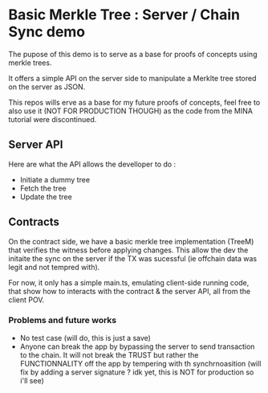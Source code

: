 # Basic Merkle Tree : Server / Chain Sync demo

The pupose of this demo is to serve as a base for proofs of concepts using merkle trees.

It offers a simple API on the server side to manipulate a Merklte tree stored on the server as JSON.

This repos wills erve as a base for my future proofs of concepts, feel free to also use it (NOT FOR PRODUCTION THOUGH) as the code from the MINA tutorial were discontinued.

## Server API

Here are what the API allows the develloper to do :
- Initiate a dummy tree
- Fetch the tree
- Update the tree

## Contracts

On the contract side, we have a basic merkle tree implementation (TreeM) that verifies the witness before applying changes.
This allow the dev the initaite the sync on the server if the TX was sucessful (ie offchain data was legit and not tempred with).

For now, it only has a simple main.ts, emulating client-side running code, that show how to interacts with the contract & the server API, all from the client POV.

### Problems and future works 

- No test case (will do, this is just a save)
- Anyone can break the app by bypassing the server to send transaction to the chain. It will not break the TRUST but rather the FUNCTIONNALITY off the app by tempering with th synchrnoasition (will fix by adding a server signature ? idk yet, this is NOT for production so i'll see)